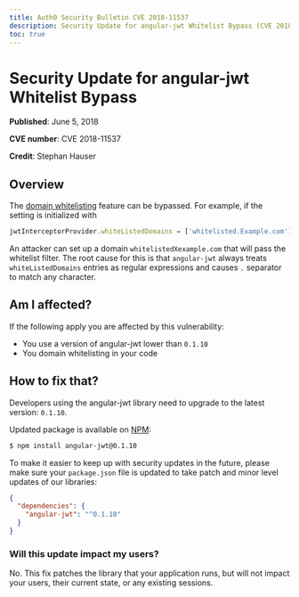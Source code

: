 ```yaml
---
title: Auth0 Security Bulletin CVE 2018-11537
description: Security Update for angular-jwt Whitelist Bypass (CVE 2018-11537)
toc: true
---
```

# Security Update for angular-jwt Whitelist Bypass

**Published**: June 5, 2018

**CVE number**: CVE 2018-11537

**Credit**: Stephan Hauser

## Overview

The [domain whitelisting](https://github.com/auth0/angular-jwt#whitelisting-domains) feature can be bypassed. For example, if the setting is initialized with 

```js
jwtInterceptorProvider.whiteListedDomains = ['whitelisted.Example.com'];
```

An attacker can set up a domain `whitelistedXexample.com` that will pass the whitelist filter. The root cause for this is that `angular-jwt` always treats `whiteListedDomains` entries as regular expressions and causes `.` separator to match any character.

## Am I affected?

If the following apply you are affected by this vulnerability:
- You use a version of angular-jwt lower than `0.1.10`
- You domain whitelisting in your code

## How to fix that?

Developers using the angular-jwt library need to upgrade to the latest version: `0.1.10`.

Updated package is available on [NPM](https://npmjs.com):

```bash
$ npm install angular-jwt@0.1.10
```

To make it easier to keep up with security updates in the future, please make sure your `package.json` file is updated to take patch and minor level updates of our libraries:

```json
{
  "dependencies": {
    "angular-jwt": "^0.1.10"
  }
}
```

### Will this update impact my users?

No. This fix patches the library that your application runs, but will not impact your users, their current state, or any existing sessions.